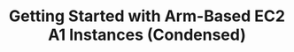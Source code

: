 ---
categories:
- bkk19
description: '&nbsp;[Condensed Session] - See preparation notes below.<br>Amazon EC2
  A1 instances are the first EC2 instances powered by Arm-based AWS Graviton processors.
  They deliver significant cost savings for scale-out and Arm-based applications,
  such as web servers, containerized microservices, caching fleets, and distributed
  data stores that are supported by the extensive Arm product platform. In this workshop,
  you learn about EC2 A1 instances and experience how easy it can be to migrate and
  run your workloads on EC2 A1.<br><br><strong>**** Please note that this is a working
  tutorial. To prepare, you need: ****</strong><br><br>• Laptop or laptop-like device<br><em>&nbsp;
  &nbsp; &nbsp; &nbsp; &nbsp; &nbsp; &nbsp; &nbsp; (Need a keyboard and terminal/shell
  access)</em><br>• &nbsp; &nbsp; &nbsp; A Modern Browser with Third-Party Cookies
  Enabled<br><em>&nbsp; &nbsp; &nbsp; &nbsp; &nbsp; &nbsp; &nbsp; &nbsp; (Chrome or
  Firefox recommended; IE will NOT work)</em><br>• &nbsp; &nbsp; &nbsp; Established
  AWS Account with Admin Access privileges – new accounts can be created by signing
  up for a free EC2 account here:<a data-saferedirecturl="https://www.google.com/url?q=https://aws.amazon.com/ec2/&source=gmail&ust=1553686282470000&usg=AFQjCNEclrXDnsa4vHjYmaRWscjfHblwJQ"
  href="https://aws.amazon.com/ec2/" target="_blank">https://aws.amazon.com/ec2/</a>
  and credits will be provided to cover the workshop utilization<br><em>&nbsp; &nbsp;
  &nbsp; &nbsp; &nbsp; &nbsp; &nbsp; &nbsp; (Need fairly widespread permissions: create
  IAM roles, VPCs, Subnets, Routes, EC2, Secrets, etc.)</em>'
image:
  featured: 'true'
  path: /assets/images/featured-images/bkk19/BKK19-311.png
session_attendee_num: '20'
session_id: BKK19-311
session_room: 'Keynote Room (World Ballroom BC) '
session_slot:
  end_time: '2019-04-03 14:45:00'
  start_time: '2019-04-03 14:00:00'
session_speakers:
- speaker_bio: Kitisak Sriprasert is a Solution Architect for Amazon Web Services
    based in Bangkok, Thailand. Kitisak has been helping Thai and other ASEAN customers
    to understand and utilize the Amazon Web Services for more than a year, allowing
    them to save money, accelerate their time to market, and focus on their core business.
    Kitisak has over 17 years of experience in Enterprise Software Development and
    IT Architecture. Prior to joining Amazon Web Services, Kitisak was a Solution
    Architect for a retail bank in Thailand and a technology specialist for a global
    financial data service company.
  speaker_company: AWS Thailand
  speaker_image: /assets/images/speakers/bkk19/kitisak-sriprasert.jpg
  speaker_location: ''
  speaker_name: Kitisak Sriprasert
  speaker_position: Solution Architect
  speaker_username: kitisaks
session_track: Arm on Arm
tag: session
tags:
- Data Center
title: Getting Started with Arm-Based EC2 A1 Instances (Condensed)
---